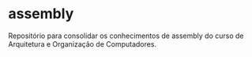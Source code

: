 # assembly
Repositório para consolidar os conhecimentos de assembly do curso de Arquitetura e Organização de Computadores.

